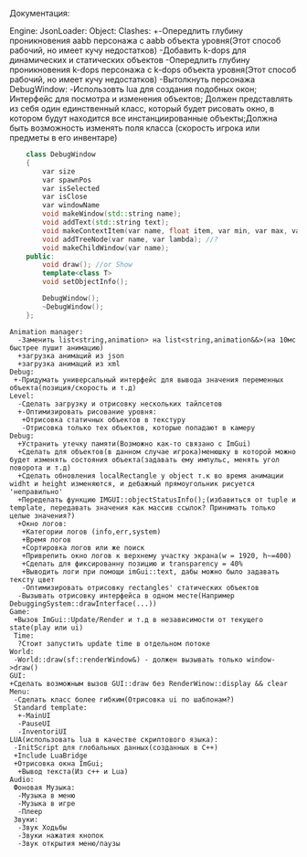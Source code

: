 
Документация:

Engine:
    JsonLoader:
	Object:
	 Clashes:
	  +-Опередлить глубину проникновения aabb персонажа с aabb объекта уровня(Этот способ рабочий, но имеет кучу недостатков)
	  -Добавить k-dops для динамических и статических объектов 
	  -Опередлить глубину проникновения k-dops персонажа с k-dops объекта уровня(Этот способ рабочий, но имеет кучу недостатков)
	  -Вытолкнуть персонажа 
	DebugWindow:
	 -Использовть lua для создания подобных окон;
	 Интерфейс для посмотра и изменения объектов; Должен представлять из себя один единственный класс, который будет рисовать окно, в котором будут находится все инстанциированные объекты;Должна быть возможность изменять поля класса (скорость игрока или предметы в его инвентаре)
```c++
    class DebugWindow
    {
    	var size 
    	var spawnPos
    	var isSelected
    	var isClose
    	var windowName
    	void makeWindow(std::string name);
    	void addText(std::string text);
    	void makeContextItem(var name, float item, var min, var max, var step); 
    	void addTreeNode(var name, var lambda); //?
    	void makeChildWindow(var name);
    public:
    	void draw(); //or Show
    	template<class T>
    	void setObjectInfo();

    	DebugWindow();
    	~DebugWindow();
    };

```
    Animation manager:
      -Заменить list<string,animation> на list<string,animation&&>(на 10мс быстрее пушит анимацию)
      +загрузка анимаций из json
      +загрузка анимаций из xml
    Debug:
     +-Придумать универсальный интерфейс для вывода значения переменных объекта(позиция/скорость и т.д)
	Level:
	  -Сделать загрузку и отрисовку нескольких тайлсетов 
	  +-Оптимизировать рисование уровня:
	   +Отрисовка статичных объектов в текстуру 
	   -Отрисовка только тех объектов, которые попадают в камеру 
	Debug:
	  +Устранить утечку памяти(Возможно как-то связано с ImGui)
	  +Сделать для объектов(в данном случае игрока)менюшку в которой можно будет изменять состояния объекта(задавать ему импульс, менять угол поворота и т.д)
	  +Сделать обновления localRectangle у object т.к во время анимации widht и height изменяются, и дебажный прямоугольник рисуется 'неправильно'
	  +Переделать функцию IMGUI::objectStatusInfo();(избавиться от tuple и template, передавать значения как массив ссылок? Принимать только целые значения?)
	  +Окно логов: 
	   +Категории логов (info,err,system)
	   +Время логов
	   +Сортировка логов или же поиск
	   +Приврепить окно логов к верхнему участку экрана(w = 1920, h~=400)
	   +Сделать для фиксированну позицию и transparency = 40%
	   +Выводить логи при помощи imGui::text, дабы можно было задавать тексту цвет 
       -Оптимизировать отрисовку rectangles' статических объектов
      -Вызывать отрисовку интерфейса в одном месте(Например DebuggingSystem::drawInterface(...)) 
    Game:
     +Вызов ImGui::Update/Render и т.д в независимости от текущего state(play или ui)
     Time:
      ?Стоит запустить update time в отдельном потоке
    World:
     -World::draw(sf::renderWindow&) - должен вызывать только window->draw()
	GUI:
    +Сделать возможным вызов GUI::draw без RenderWinow::display && clear
	Menu:
	 -Сделать класс более гибким(Отрисовка ui по шаблонам?)
	 Standard template: 
      +-MainUI
	  -PauseUI
      -InventoriUI
    LUA(использовать lua в качестве скриптового языка):
     -InitScript для глобальных данных(созданных в C++)
     +Include LuaBridge 
     +Отрисовка окна ImGui;
      +Вывод текста(Из c++ и Lua)
    Audio:
     Фоновая Музыка:
      -Музыка в меню
      -Музыка в игре
      -Плеер
     Звуки:
      -Звук Ходьбы
      -Звуки нажатия кнопок
      -Звук открытия меню/паузы
